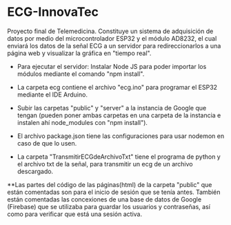# ECG-InnovaTec
Proyecto final de Telemedicina. Constituye un sistema de adquisición de datos por medio del microcontrolador ESP32 y el módulo AD8232, el cual enviará los datos de la señal ECG a un servidor para redireccionarlos a una página web y visualizar la gráfica en "tiempo real".

* Para ejecutar el servidor: Instalar Node JS para poder importar los módulos mediante el comando "npm install".
* La carpeta ecg contiene el archivo "ecg.ino" para programar el ESP32 mediante el IDE Arduino.

* Subir las carpetas "public" y "server" a la instancia de Google que tengan (pueden poner ambas carpetas en una carpeta de la instancia e instalen ahí node_modules con "npm install").
* El archivo package.json tiene las configuraciones para usar nodemon en caso de que lo usen. 
* La carpeta "TransmitirECGdeArchivoTxt" tiene el programa de python y el archivo txt de la señal, para transmitir un ecg de un archivo descargado.

**Las partes del código de las páginas(html) de la carpeta "public" que están comentadas son para el inicio de sesión que se tenía antes. También están comentadas las concexiones de una base de datos de Google (Firebase) que se utilizaba para guardar los usuarios y contraseñas, así como para verificar que está una sesión activa.
